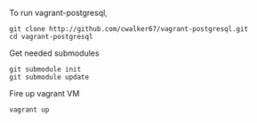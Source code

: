 To run vagrant-postgresql, 

    git clone http://github.com/cwalker67/vagrant-postgresql.git
    cd vagrant-postgresql

Get needed submodules

    git submodule init
    git submodule update

Fire up vagrant VM

    vagrant up
